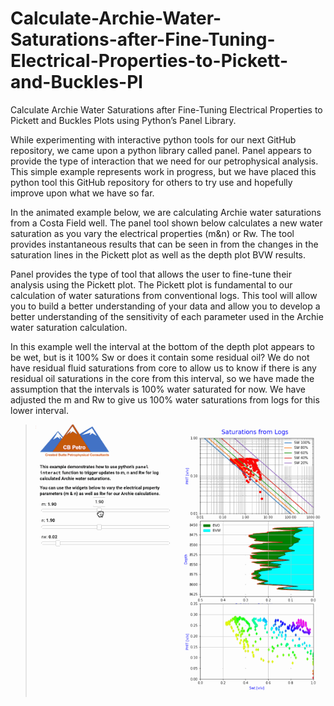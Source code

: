 # Calculate-Archie-Water-Saturations-after-Fine-Tuning-Electrical-Properties-to-Pickett-and-Buckles-Pl
Calculate Archie Water Saturations after Fine-Tuning Electrical Properties to Pickett and Buckles Plots using Python’s Panel Library.

While experimenting with interactive python tools for our next GitHub repository, we came upon a python library called panel. Panel appears to provide the type of interaction that we need for our petrophysical analysis. This simple example represents work in progress, but we have placed this python tool this GitHub repository for others to try use and hopefully improve upon what we have so far.

In the animated example below, we are calculating Archie water saturations from a Costa Field well. The panel tool shown below calculates a new water saturation as you vary the electrical properties (m&n) or Rw. The tool provides instantaneous results that can be seen in from the changes in the saturation lines in the Pickett plot as well as the depth plot BVW results.

Panel provides the type of tool that allows the user to fine-tune their analysis using the Pickett plot. The Pickett plot is fundamental to our calculation of water saturations from conventional logs.  This tool will allow you to build a better understanding of your data and allow you to develop a better understanding of the sensitivity of each parameter used in the Archie water saturation calculation.

In this example well the interval at the bottom of the depth plot appears to be wet, but is it 100% Sw or does it contain some residual oil? We do not have residual fluid saturations from core to allow us to know if there is any residual oil saturations in the core from this interval, so we have made the assumption that the intervals is 100% water saturated for now. We have adjusted the m and Rw to give us 100% water saturations from logs for this lower interval.

>![Panel_log](pickett_log_sats2.gif)
